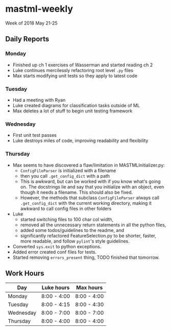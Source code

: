 # mastml-weekly

Week of 2018 May 21-25

## Daily Reports

### Monday

- Finished up ch 1 exercises of Wasserman and started reading ch 2
- Luke continues mercilessly refactoring root level `.py` files
- Max starts modifying unit tests so they apply to latest code

### Tuesday 

- Had a meeting with Ryan
- Luke created diagrams for classification tasks outside of ML
- Max deletes a lot of stuff to begin unit testing framework

### Wednesday

- First unit test passes
- Luke destroys miles of code, improving readability and flexibility

### Thursday

- Max seems to have discovered a flaw/limitation in MASTMLInitializer.py:
  - `ConfigFileParser` is initialized with a filename
  - then you call `.get_config_dict` with a path
  - This is awkward, but can be worked with if you know what's going on. The docstrings lie
  and say that you initialize with an object, even though it needs a filename. This should also be fixed.
  - However, the methods that subclass `ConfigFileParser` always call `.get_config_dict`
  with the current working directory, making it awkward to call config files in other folders
- Luke
  - started switching files to 100 char col width,
  - removed all the unnecessary return statements in all the python files,
  - added some todos/guidelines to the readme, and
  - significantly refactored FeatureSelection.py to be shorter, faster, more readable, and follow `pylint`'s style guidelines.
- Converted `sys.exit` to python exceptions.
- Added error created conf files for tests.
- Started removing `errors_present` thing, TODO finished that tomorrow.
## Work Hours

Day | Luke hours | Max hours
--- | --- | ---
Monday | 8:00 - 4:00 | 8:00 - 4:00
Tuesday | 8:00 - 4:15 | 8:00 - 4:30
Wednesday | 8:00 - 7:00 | 8:00 - 7:00
Thursday | 8:00 - 4:00 | 8:00 - 4:00
